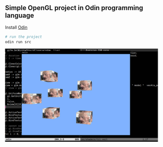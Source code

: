 ## Simple OpenGL project in Odin programming language

Install [Odin](https://odin-lang.org/docs/install/https://odin-lang.org/docs/install/)

```sh
# run the project
odin run src
```

![The Rock Cubes](./images/gl_rock.png)

